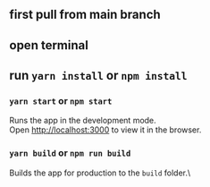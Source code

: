 
## first pull from main branch
## open terminal

## run `yarn install` or `npm install`

### `yarn start` or `npm start`

Runs the app in the development mode.\
Open [http://localhost:3000](http://localhost:3000) to view it in the browser.


### `yarn build` or `npm run build`

Builds the app for production to the `build` folder.\
